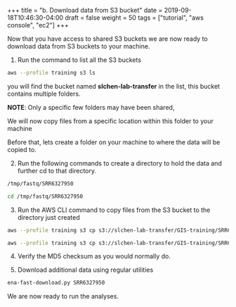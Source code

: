 +++
title = "b. Download data from S3 bucket"
date = 2019-09-18T10:46:30-04:00
draft = false
weight = 50
tags = ["tutorial", "aws console", "ec2"]
+++

Now that you have access to shared S3 buckets we are now ready to download data from S3 buckets to your machine.

1.	Run the command to list all the S3 buckets

```bash
aws --profile training s3 ls
```
you will find the bucket named **slchen-lab-transfer** in the list, this bucket contains multiple folders. 

**NOTE**: Only a specific few folders may have been shared,

We will now copy files from a specific location within this folder to your machine

Before that, lets create a folder on your machine to where the data will be copied to.

2.	Run the following commands to create a directory to hold the data and further cd to that directory.

```bash
/tmp/fastq/SRR6327950
```

```bash
cd /tmp/fastq/SRR6327950
```

3.	Run the AWS CLI command to copy files from the S3 bucket to the directory just created

```bash
aws --profile training s3 cp s3://slchen-lab-transfer/GIS-training/SRR6327950/SRR6327950_1.fastq.gz .
```

```bash
aws --profile training s3 cp s3://slchen-lab-transfer/GIS-training/SRR6327950/SRR6327950_2.fastq.gz .
```

4.	Verify the MD5 checksum as you would normally do.

5.	Download additional data using regular utilities

```bash
ena-fast-download.py SRR6327950
```	

We are now ready to run the analyses.
